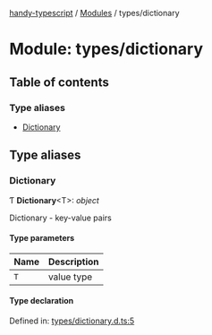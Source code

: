 [handy-typescript](../README.md) / [Modules](../modules.md) / types/dictionary

# Module: types/dictionary

## Table of contents

### Type aliases

- [Dictionary](types_dictionary.md#dictionary)

## Type aliases

### Dictionary

Ƭ **Dictionary**<T\>: *object*

Dictionary - key-value pairs

#### Type parameters

| Name | Description |
| :------ | :------ |
| `T` | value type |

#### Type declaration

Defined in: [types/dictionary.d.ts:5](https://github.com/robbiemu/handy-typescript/blob/fb19fe7/types/dictionary.d.ts#L5)
